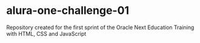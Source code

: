 # alura-one-challenge-01
Repository created for the first sprint of the Oracle Next Education Training with HTML, CSS and JavaScript
